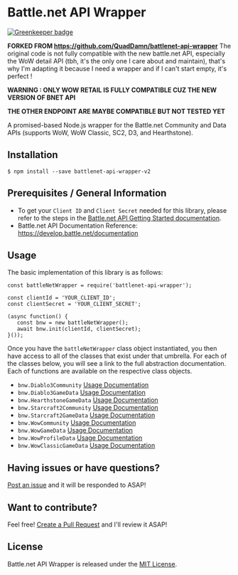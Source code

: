 # Battle.net API Wrapper

[![Greenkeeper badge](https://badges.greenkeeper.io/QuadDamn/battlenet-api-wrapper.svg)](https://greenkeeper.io/)

**FORKED FROM https://github.com/QuadDamn/battlenet-api-wrapper**
The original code is not fully compatible with the new battle.net API, especially the WoW detail API (tbh, it's the only one I care about and maintain), that's why I'm adapting it because I need a wrapper and if I can't start empty, it's perfect !

**WARNING : ONLY WOW RETAIL IS FULLY COMPATIBLE CUZ THE NEW VERSION OF BNET API**

**THE OTHER ENDPOINT ARE MAYBE COMPATIBLE BUT NOT TESTED YET**

A promised-based Node.js wrapper for the Battle.net Community and Data APIs (supports WoW, WoW Classic, SC2, D3, and Hearthstone).

## Installation

`$ npm install --save battlenet-api-wrapper-v2`

## Prerequisites / General Information

- To get your `Client ID` and `Client Secret` needed for this library, please refer to the steps in the [Battle.net API Getting Started documentation](https://develop.battle.net/documentation/guides/getting-started).
- Battle.net API Documentation Reference: https://develop.battle.net/documentation

## Usage

The basic implementation of this library is as follows:

```
const battleNetWrapper = require('battlenet-api-wrapper');  
  
const clientId = 'YOUR_CLIENT_ID';  
const clientSecret = 'YOUR_CLIENT_SECRET';  
  
(async function() {  
   const bnw = new battleNetWrapper();  
   await bnw.init(clientId, clientSecret);
}());  
```

Once you have the `battleNetWrapper` class object instantiated, you then have access to all of the classes
that exist under that umbrella.  For each of the classes below, you will see a link to the full abstraction
documentation.  Each of functions are available on the respective class objects.

- `bnw.Diablo3Community` [Usage Documentation](https://github.com/Eblancho/battlenet-api-wrapper/tree/master/src/d3#diablo-3-community)
- `bnw.Diablo3GameData` [Usage Documentation](https://github.com/Eblancho/battlenet-api-wrapper/tree/master/src/d3#diablo-3-game-data)
- `bnw.HearthstoneGameData` [Usage Documentation](https://github.com/Eblancho/battlenet-api-wrapper/tree/master/src/hearthstone#hearthstone-game-data)
- `bnw.Starcraft2Community` [Usage Documentation](https://github.com/Eblancho/battlenet-api-wrapper/tree/master/src/sc2#starcraft-2-community)
- `bnw.Starcraft2GameData` [Usage Documentation](https://github.com/Eblancho/battlenet-api-wrapper/tree/master/src/sc2#starcraft-2-game-data)
- `bnw.WowCommunity` [Usage Documentation](https://github.com/Eblancho/battlenet-api-wrapper/tree/master/src/wow#wow-community)
- `bnw.WowGameData` [Usage Documentation](https://github.com/Eblancho/battlenet-api-wrapper/tree/master/src/wow#wow-game-data)
- `bnw.WowProfileData` [Usage Documentation](https://github.com/Eblancho/battlenet-api-wrapper/tree/master/src/wow#wow-profile-data)
- `bnw.WowClassicGameData` [Usage Documentation](https://github.com/Eblancho/battlenet-api-wrapper/tree/master/src/wowClassic#wow-classic-game-data)

## Having issues or have questions?

[Post an issue](https://github.com/Eblancho/battlenet-api-wrapper/issues) and it will be responded to ASAP!

## Want to contribute?

Feel free!  [Create a Pull Request](https://github.com/Eblancho/battlenet-api-wrapper/pulls) and I'll review it ASAP!

## License

Battle.net API Wrapper is released under the  [MIT License](https://opensource.org/licenses/MIT).
